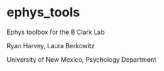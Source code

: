 # ephys_tools

Ephys toolbox for the B Clark Lab 

Ryan Harvey, Laura Berkowitz

University of New Mexico, Psychology Department
